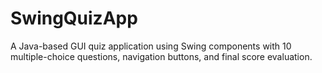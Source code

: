 # SwingQuizApp
A Java-based GUI quiz application using Swing components with 10 multiple-choice questions, navigation buttons, and final score evaluation.
